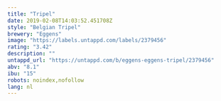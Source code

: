 ```yaml
---
title: "Tripel"
date: 2019-02-08T14:03:52.451708Z
style: "Belgian Tripel"
brewery: "Eggens"
image: "https://labels.untappd.com/labels/2379456"
rating: "3.42"
description: ""
untappd_url: "https://untappd.com/b/eggens-eggens-tripel/2379456"
abv: "8.1"
ibu: "15"
robots: noindex,nofollow
lang: nl
---
```

